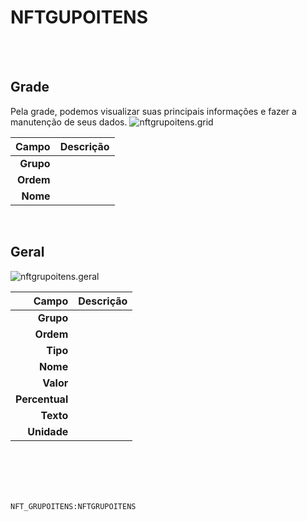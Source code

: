 # NFTGUPOITENS
<br>
<br>

## Grade
Pela grade, podemos visualizar suas principais informações e fazer a manutenção de seus dados.
![nftgrupoitens.grid](https://raw.githubusercontent.com/netforcews/docs-erp/master/geral/imagens/nftgrupoitens.grid.png)

Campo | Descrição
--:|---
**Grupo** | 
**Ordem** | 
**Nome** | 
<br>

## Geral
![nftgrupoitens.geral](https://raw.githubusercontent.com/netforcews/docs-erp/master/geral/imagens/nftgrupoitens.geral.png)

Campo | Descrição
--:|---
**Grupo** | 
**Ordem** | 
**Tipo** | 
**Nome** | 
**Valor** | 
**Percentual** | 
**Texto** | 
**Unidade** | 
<br>
<br>
<br>
<br>

```NFT_GRUPOITENS:NFTGRUPOITENS```
